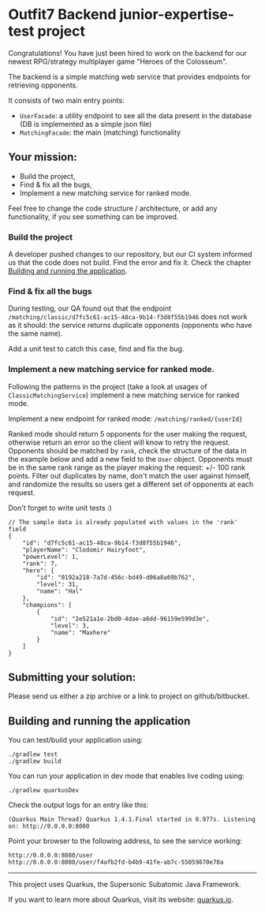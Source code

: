 # Outfit7 Backend junior-expertise-test project

Congratulations! You have just been hired to work on the backend for our newest RPG/strategy multiplayer game "Heroes of the Colosseum".

The backend is a simple matching web service that provides endpoints for retrieving opponents.

It consists of two main entry points:

- `UserFacade`: a utility endpoint to see all the data present in the database (DB is implemented as a simple json file)
- `MatchingFacade`: the main (matching) functionality

## Your mission:

- Build the project,
- Find & fix all the bugs,
- Implement a new matching service for ranked mode.

Feel free to change the code structure / architecture, or add any functionality, if you see something can be improved.

### Build the project

A developer pushed changes to our repository, but our CI system informed us that the code does not build. Find the error
and fix it. Check the chapter [Building and running the application](#building-and-running-the-application).

### Find & fix all the bugs

During testing, our QA found out that the endpoint `/matching/classic/d7fc5c61-ac15-48ca-9b14-f3d8f55b1946` does not
work as it should: the service returns duplicate opponents (opponents who have the same name).

Add a unit test to catch this case, find and fix the bug.

### Implement a new matching service for ranked mode.

Following the patterns in the project (take a look at usages of `ClassicMatchingService`) implement a new matching
service for ranked mode.

Implement a new endpoint for ranked mode: `/matching/ranked/{userId}`

Ranked mode should return 5 opponents for the user making the request, otherwise return an error so the client will
know to retry the request.
Opponents should be matched by `rank`, check the structure of the data in the example below and add a new field to
the `User` object.
Opponents must be in the same rank range as the player making the request: +/- 100 rank points.
Filter out duplicates by name, don't match the user against himself, and randomize the results
so users get a different set of opponents at each request.

Don't forget to write unit tests :)

```
// The sample data is already populated with values in the 'rank' field
{
    "id": "d7fc5c61-ac15-48ca-9b14-f3d8f55b1946",
    "playerName": "Clodomir Hairyfoot",
    "powerLevel": 1,
    "rank": 7,
    "hero": {
        "id": "0192a218-7a7d-456c-bd49-d06a8a69b762",
        "level": 31,
        "name": "Hal"
    },
    "champions": [
        {
            "id": "2e521a1e-2bd0-4dae-a6dd-96159e599d3e",
            "level": 3,
            "name": "Maxhere"
        }
    ]
}
```

## Submitting your solution:

Please send us either a zip archive or a link to project on github/bitbucket.

## Building and running the application

You can test/build your application using:
```
./gradlew test
./gradlew build
```

You can run your application in dev mode that enables live coding using:
```
./gradlew quarkusDev
```

Check the output logs for an entry like this:
```
(Quarkus Main Thread) Quarkus 1.4.1.Final started in 0.977s. Listening on: http://0.0.0.0:8080
```

Point your browser to the following address, to see the service working:
```
http://0.0.0.0:8080/user
http://0.0.0.0:8080/user/f4afb2fd-b4b9-41fe-ab7c-55059870e78a
```

---
This project uses Quarkus, the Supersonic Subatomic Java Framework.

If you want to learn more about Quarkus, visit its website: [quarkus.io](https://quarkus.io/).